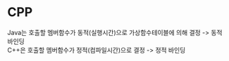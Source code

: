 # CPP

Java는 호출할 멤버함수가 동적(실행시간)으로 가상함수테이블에 의해 결정 -> 동적 바인딩</br>
C++은 호출할 멤버함수가 정적(컴파일시간)으로 결정 -> 정적 바인딩
